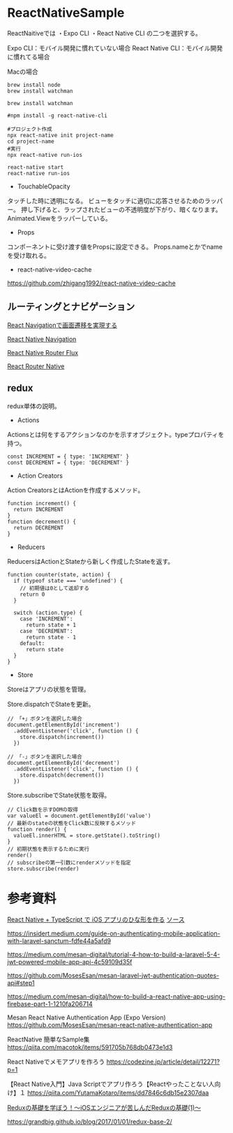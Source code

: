 # ReactNativeSample

ReactNaitiveでは
・Expo CLI
・React Native CLI
の二つを選択する。

Expo CLI：モバイル開発に慣れていない場合
React Native CLI：モバイル開発に慣れてる場合


Macの場合

```
brew install node
brew install watchman
```




```
brew install watchman
```


```
#npm install -g react-native-cli

#プロジェクト作成
npx react-native init project-name
cd project-name
#実行
npx react-native run-ios

```


```
react-native start
react-native run-ios
```



- TouchableOpacity

タッチした時に透明になる。
ビューをタッチに適切に応答させるためのラッパー。
押し下げると、ラップされたビューの不透明度が下がり、暗くなります。 
Animated.Viewをラッパーしている。


- Props

コンポーネントに受け渡す値をPropsに設定できる。
Props.nameとかでnameを受け取れる。


- react-native-video-cache

https://github.com/zhigang1992/react-native-video-cache


## ルーティングとナビゲーション


[React Navigationで画面遷移を実現する](https://codezine.jp/article/detail/12150?p=1)

[React Native Navigation](https://wix.github.io/react-native-navigation/docs/before-you-start/)

[React Native Router Flux](https://github.com/aksonov/react-native-router-flux)

[React Router Native](https://v5.reactrouter.com/native/guides/philosophy)


## redux

redux単体の説明。

- Actions

Actionsとは何をするアクションなのかを示すオブジェクト。typeプロパティを持つ。


```
const INCREMENT = { type: 'INCREMENT' }
const DECREMENT = { type: 'DECREMENT' }
```


- Action Creators

Action CreatorsとはActionを作成するメソッド。


```
function increment() {
  return INCREMENT
}
function decrement() {
  return DECREMENT
}
```

- Reducers

ReducersはActionとStateから新しく作成したStateを返す。


```
function counter(state, action) {
  if (typeof state === 'undefined') {
    // 初期値は0として返却する
    return 0
  }

  switch (action.type) {
    case 'INCREMENT':
      return state + 1
    case 'DECREMENT':
      return state - 1
    default:
      return state
  }
}
```

- Store

Storeはアプリの状態を管理。

Store.dispatchでStateを更新。

```
// 「+」ボタンを選択した場合
document.getElementById('increment')
  .addEventListener('click', function () {
    store.dispatch(increment())
  })

// 「-」ボタンを選択した場合
document.getElementById('decrement')
  .addEventListener('click', function () {
    store.dispatch(decrement())
  })
```

Store.subscribeでState状態を取得。

```
// Click数を示すDOMの取得
var valueEl = document.getElementById('value')
// 最新のstateの状態をClick数に反映するメソッド
function render() {
  valueEl.innerHTML = store.getState().toString()
}
// 初期状態を表示するために実行
render()
// subscribeの第一引数にrenderメソッドを指定
store.subscribe(render)
```




# 参考資料

[React Native + TypeScript で iOS アプリのひな形を作る](https://qiita.com/s_inokuma/items/ac59a2705715998aeaa0)
[ソース](https://github.com/sinokuma/rn-sample-app)


https://insidert.medium.com/guide-on-authenticating-mobile-application-with-laravel-sanctum-fdfe44a5afd9

https://medium.com/mesan-digital/tutorial-4-how-to-build-a-laravel-5-4-jwt-powered-mobile-app-api-4c59109d35f

https://github.com/MosesEsan/mesan-laravel-jwt-authentication-quotes-api#step1

https://medium.com/mesan-digital/how-to-build-a-react-native-app-using-firebase-part-1-1210fa206714

Mesan React Native Authentication App (Expo Version)
https://github.com/MosesEsan/mesan-react-native-authentication-app

ReactNative 簡単なSample集
https://qiita.com/macotok/items/591705b768db0473e1d3

React Nativeでメモアプリを作ろう
https://codezine.jp/article/detail/12271?p=1


【React Native入門】Java Scriptでアプリ作ろう【Reactやったことない人向け】１
https://qiita.com/YutamaKotaro/items/dd7846c6db15e2307daa


[Reduxの基礎を学ぼう！〜iOSエンジニアが苦しんだReduxの基礎(1)〜](https://grandbig.github.io/blog/2016/12/31/redux-base-1/)

https://grandbig.github.io/blog/2017/01/01/redux-base-2/

